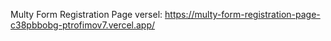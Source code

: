 Multy Form Registration Page
versel: https://multy-form-registration-page-c38pbbobg-ptrofimov7.vercel.app/
